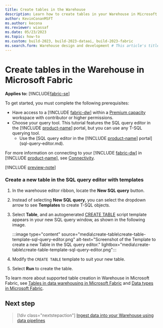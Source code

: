 ```yaml
---
title: Create tables in the Warehouse
description: Learn how to create tables in your Warehouse in Microsoft Fabric.
author: KevinConanMSFT
ms.author: kecona
ms.reviewer: wiassaf
ms.date: 05/23/2023
ms.topic: how-to
ms.custom: build-2023, build-2023-dataai, build-2023-fabric
ms.search.form: Warehouse design and development # This article's title should not change. If so, contact engineering.
---
```

# Create tables in the Warehouse in Microsoft Fabric

**Applies to:** [!INCLUDE[fabric-se](includes/applies-to-version/fabric-dw.md)]

To get started, you must complete the following prerequisites:

- Have access to a [!INCLUDE [fabric-dw](includes/fabric-dw.md)] within a [Premium capacity](/power-bi/enterprise/service-premium-what-is) workspace with contributor or higher permissions.
- Choose your query tool. This tutorial features the SQL query editor in the [!INCLUDE [product-name](../includes/product-name.md)] portal, but you can use any T-SQL querying tool.
    - Use the [SQL query editor in the [!INCLUDE [product-name](../includes/product-name.md)] portal](sql-query-editor.md).

For more information on connecting to your [!INCLUDE [fabric-dw](includes/fabric-dw.md)] in [!INCLUDE [product-name](../includes/product-name.md)], see [Connectivity](connectivity.md). 

[!INCLUDE [preview-note](../includes/preview-note.md)]

### Create a new table in the SQL query editor with templates

1. In the warehouse editor ribbon, locate the **New SQL query** button. 
1. Instead of selecting **New SQL query**, you can select the dropdown arrow to see **Templates** to create T-SQL objects. 
1. Select **Table**, and an autogenerated [CREATE TABLE](/sql/t-sql/statements/create-table-azure-sql-data-warehouse?view=fabric&preserve-view=true) script template appears in your new SQL query window, as shown in the following image.

    :::image type="content" source="media\create-table\create-table-template-sql-query-editor.png" alt-text="Screenshot of the Template to create a new Table in the SQL query editor." lightbox="media\create-table\create-table-template-sql-query-editor.png":::

1. Modify the `CREATE TABLE` template to suit your new table.
1. Select **Run** to create the table.

To learn more about supported table creation in Warehouse in Microsoft Fabric, see [Tables in data warehousing in Microsoft Fabric](tables.md) and [Data types in Microsoft Fabric](data-types.md).

## Next step

> [!div class="nextstepaction"]
> [Ingest data into your Warehouse using data pipelines](ingest-data-pipelines.md)
